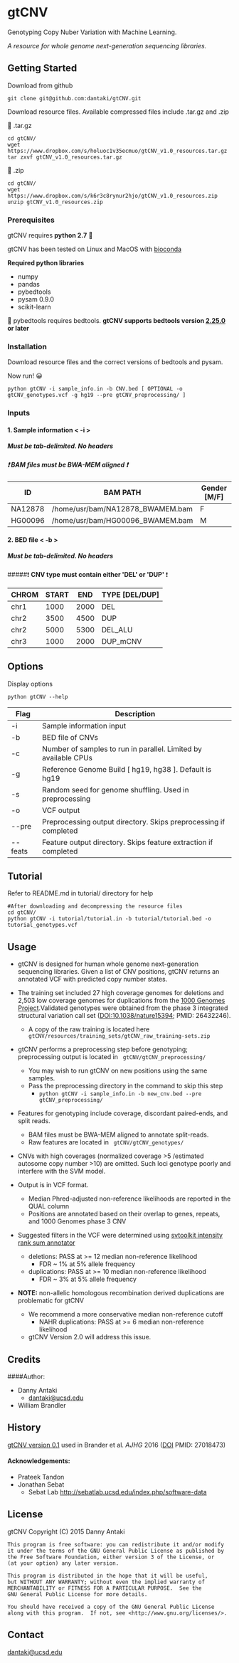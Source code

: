 gtCNV
=====
Genotyping Copy Nuber Variation with Machine Learning. 

*A resource for whole genome next-generation sequencing libraries.* 

## Getting Started

Download from github
``` 
git clone git@github.com:dantaki/gtCNV.git
```
Download resource files. Available compressed files include .tar.gz and .zip 

:floppy_disk: .tar.gz
```
cd gtCNV/
wget https://www.dropbox.com/s/holuoc1v35ecmuo/gtCNV_v1.0_resources.tar.gz
tar zxvf gtCNV_v1.0_resources.tar.gz
```
:floppy_disk: .zip
```
cd gtCNV/ 
wget https://www.dropbox.com/s/k6r3c8rynur2hjo/gtCNV_v1.0_resources.zip
unzip gtCNV_v1.0_resources.zip
```
### Prerequisites 

gtCNV requires **python 2.7** :snake:

gtCNV has been tested on Linux and MacOS with [bioconda](https://bioconda.github.io/)

**Required python libraries**

* numpy
* pandas
* pybedtools 
* pysam 0.9.0 
* scikit-learn


:wrench: pybedtools requires bedtools. **gtCNV supports bedtools version [2.25.0](https://github.com/arq5x/bedtools2/releases) or later**

### Installation

Download resource files and the correct versions of bedtools and pysam. 

Now run! :grinning:

```
python gtCNV -i sample_info.in -b CNV.bed [ OPTIONAL -o gtCNV_genotypes.vcf -g hg19 --pre gtCNV_preprocessing/ ]
```
### Inputs

#### 1. Sample information < -i >

##### Must be tab-delimited. No headers

##### :heavy_exclamation_mark: **BAM files must be BWA-MEM aligned** :heavy_exclamation_mark:

ID | BAM PATH | Gender [M/F]
--- | --- | --- 
NA12878 | /home/usr/bam/NA12878_BWAMEM.bam | F
HG00096 | /home/usr/bam/HG00096_BWAMEM.bam | M

#### 2. BED file < -b > 

##### Must be tab-delimited. No headers

#####:heavy_exclamation_mark: **CNV type must contain either 'DEL' or 'DUP'** :heavy_exclamation_mark:

CHROM | START | END | TYPE [DEL/DUP]
--- | --- | --- | --- 
chr1 | 1000 | 2000 | DEL 
chr2 | 3500 | 4500 | DUP
chr2 | 5000 | 5300 | DEL_ALU
chr3 | 1000 | 2000 | DUP_mCNV

## Options

Display options

```
python gtCNV --help
```

Flag | Description
--- | ------------
-i | Sample information input
-b | BED file of CNVs
-c | Number of samples to run in parallel. Limited by available CPUs
-g | Reference Genome Build [ hg19, hg38 ]. Default is hg19
-s | Random seed for genome shuffling. Used in preprocessing
-o | VCF output 
--pre | Preprocessing output directory. Skips preprocessing if completed
--feats | Feature output directory. Skips feature extraction if completed

## Tutorial

Refer to README.md in tutorial/ directory for help

```
#After downloading and decompressing the resource files
cd gtCNV/
python gtCNV -i tutorial/tutorial.in -b tutorial/tutorial.bed -o tutorial_genotypes.vcf
```

## Usage 

* gtCNV is designed for human whole genome next-generation sequencing libraries. Given a list of CNV positions, gtCNV returns an annotated VCF with predicted copy number states.

* The training set included 27 high coverage genomes for deletions and 2,503 low coverage genomes for duplications from the [1000 Genomes Project](http://www.1000genomes.org/).Validated genotypes were obtained from the phase 3 integrated structural variation call set ([DOI:10.1038/nature15394](http://dx.doi.org/10.1038%2Fnature15394); PMID:    26432246).

   * A copy of the raw training is located here ` gtCNV/resources/training_sets/gtCNV_raw_training-sets.zip`

* gtCNV performs a preprocessing step before genotyping; preprocessing output is located in ` gtCNV/gtCNV_preprocessing/`
   * You may wish to run gtCNV on new positions using the same samples. 
   * Pass the preprocessing directory in the command to skip this step 
      * `python gtCNV -i sample_info.in -b new_cnv.bed --pre gtCNV_preprocessing/`

* Features for genotyping include coverage, discordant paired-ends, and split reads. 
   * BAM files must be BWA-MEM aligned to annotate split-reads. 
   * Raw features are located in ` gtCNV/gtCNV_genotypes/` 

* CNVs with high coverages (normalized coverage >5 /estimated autosome copy number >10) are omitted. Such loci genotype poorly and interfere with the SVM model. 

* Output is in VCF format. 
   * Median Phred-adjusted non-reference likelihoods are reported in the QUAL column
   * Positions are annotated based on their overlap to genes, repeats, and 1000 Genomes phase 3 CNV

* Suggested filters in the VCF were determined using [svtoolkit intensity rank sum annotator](http://gatkforums.broadinstitute.org/gatk/discussion/2715/documentation-for-intensityranksum-annotator)
   * deletions: PASS at >= 12 median non-reference likelihood 
      * FDR ~ 1% at 5% allele frequency
   * duplications: PASS at >= 10 median non-reference likelihood
      * FDR ~ 3% at 5% allele frequency

* **NOTE:** non-allelic homologous recombination derived duplications are problematic for gtCNV
   * We recommend a more conservative median non-reference cutoff
      * NAHR duplications: PASS at >= 6 median non-reference likelihood
   * gtCNV Version 2.0 will address this issue. 

## Credits

####Author:

* Danny Antaki
    * dantaki@ucsd.edu
* William Brandler

## History

[gtCNV version 0.1](https://github.com/dantaki/gtCNV/tree/Version-0.1) used in Brander et al. *AJHG* 2016 ([DOI](http://dx.doi.org/10.1016/j.ajhg.2016.02.018) PMID:    27018473)

#### Acknowledgements: 

* Prateek Tandon 
* Jonathan Sebat
    * Sebat Lab http://sebatlab.ucsd.edu/index.php/software-data

## License

gtCNV
    Copyright (C) 2015  Danny Antaki

    This program is free software: you can redistribute it and/or modify
    it under the terms of the GNU General Public License as published by
    the Free Software Foundation, either version 3 of the License, or
    (at your option) any later version.

    This program is distributed in the hope that it will be useful,
    but WITHOUT ANY WARRANTY; without even the implied warranty of
    MERCHANTABILITY or FITNESS FOR A PARTICULAR PURPOSE.  See the
    GNU General Public License for more details.

    You should have received a copy of the GNU General Public License
    along with this program.  If not, see <http://www.gnu.org/licenses/>.

Contact
------
dantaki@ucsd.edu 
